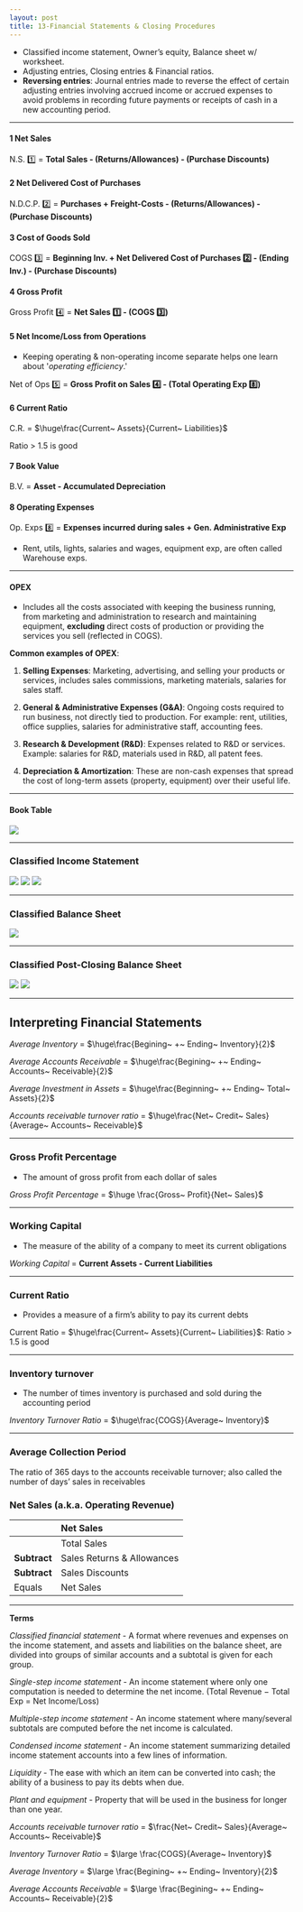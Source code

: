 ```yaml
---
layout: post
title: 13-Financial Statements & Closing Procedures
--- 
```


- Classified income statement, Owner’s equity, Balance sheet w/ worksheet.
- Adjusting entries, Closing entries & Financial ratios.
- **Reversing entries**: Journal entries made to reverse the effect of certain adjusting entries involving accrued income or accrued expenses to avoid problems in recording future payments or receipts of cash in a new accounting period.

---

#### 1 Net Sales

N.S. :one: = **Total Sales - (Returns/Allowances) - (Purchase Discounts)**


#### 2 Net Delivered Cost of Purchases

N.D.C.P. :two: = **Purchases + Freight-Costs - (Returns/Allowances) - (Purchase Discounts)**


#### 3 Cost of Goods Sold

COGS :three: = **Beginning Inv. + Net Delivered Cost of Purchases :two: - (Ending Inv.) - (Purchase Discounts)**


#### 4 Gross Profit

Gross Profit :four: = **Net Sales :one:  - (COGS :three:)**


#### 5 Net Income/Loss from Operations

- Keeping operating & non-operating income separate helps one learn about '*operating efficiency*.'

Net of Ops :five: = **Gross Profit on Sales :four:  - (Total Operating Exp :eight:)**


#### 6 Current Ratio 

C.R. = $\huge\frac{Current~ Assets}{Current~ Liabilities}$

Ratio > 1.5 is good  


#### 7 Book Value

B.V. = **Asset - Accumulated Depreciation**


#### 8 Operating Expenses

Op. Exps :eight: = **Expenses incurred during sales + Gen. Administrative Exp**

- Rent, utils, lights, salaries and wages, equipment exp, are often called Warehouse exps.

---

#### OPEX

- Includes all the costs associated with keeping the business running, from marketing and administration to research and maintaining equipment, **excluding** direct costs of production or providing the services you sell (reflected in COGS).

**Common examples of OPEX**:

1. **Selling Expenses**: Marketing, advertising, and selling your products or services, includes sales commissions, marketing materials, salaries for sales staff.
   
2. **General & Administrative Expenses (G&A)**: Ongoing costs required to run business, not directly tied to production. For example: rent, utilities, office supplies, salaries for administrative staff, accounting fees.

3. **Research & Development (R&D)**: Expenses related to R&D or services. Example: salaries for R&D, materials used in R&D, all patent fees.

4. **Depreciation & Amortization**: These are non-cash expenses that spread the cost of long-term assets (property, equipment) over their useful life.

---

#### Book Table

![](/assets/mc-graw-accounting-course/chap13-fin.statements/chap.13.fin.ratios.png)


---

### Classified Income Statement

![](/assets/mc-graw-accounting-course/chap13-fin.statements/operating-rev.png)
![](/assets/mc-graw-accounting-course/chap13-fin.statements/total-operating-exp.png)
![](/assets/mc-graw-accounting-course/chap13-fin.statements/net-income-annual.png)

---

### Classified Balance Sheet

![](/assets/mc-graw-accounting-course/chap13-fin.statements/total.classified.bal.sheet.png)


---

### Classified Post-Closing Balance Sheet

![](/assets/mc-graw-accounting-course/chap13-fin.statements/1b.post.closing.png)
![](/assets/mc-graw-accounting-course/chap13-fin.statements/2b.post.closing.png)

---

## Interpreting Financial Statements


*Average Inventory* = $\huge\frac{Begining~ +~ Ending~ Inventory}{2}$
<br>

*Average Accounts Receivable* = $\huge\frac{Begining~ +~ Ending~ Accounts~ Receivable}{2}$
<br>

*Average Investment in Assets* =  $\huge\frac{Beginning~ +~ Ending~ Total~ Assets}{2}$
<br>

*Accounts receivable turnover ratio* = $\huge\frac{Net~ Credit~ Sales}{Average~ Accounts~ Receivable}$

---

### Gross Profit Percentage

- The amount of gross profit from each dollar of sales   
  
*Gross Profit Percentage* = $\huge \frac{Gross~ Profit}{Net~ Sales}$ 

---

### Working Capital

- The measure of the ability of a company to meet its current obligations

*Working Capital* = **Current Assets - Current Liabilities**

---

### Current Ratio

- Provides a measure of a firm’s ability to pay its current debts 

Current Ratio = $\huge\frac{Current~ Assets}{Current~ Liabilities}$: Ratio > 1.5 is good     

---

### Inventory turnover

- The number of times inventory is purchased and sold during the accounting period  

*Inventory Turnover Ratio* = $\huge\frac{COGS}{Average~ Inventory}$ 

---

### Average Collection Period

The ratio of 365 days to the accounts receivable turnover; also called the number of days’ sales in receivables




### Net Sales (a.k.a. Operating Revenue)

||Net Sales |
|:-|:-|
||Total Sales|
|**Subtract**|Sales Returns & Allowances|
|**Subtract**|Sales Discounts|
|Equals|Net Sales|


---


**Terms**

*Classified financial statement* - A format where revenues and expenses on the income statement, and assets and liabilities on the balance sheet, are divided into groups of similar accounts and a subtotal is given for each group.

*Single-step income statement* - An income statement where only one computation is needed to determine the net income. (Total Revenue − Total Exp = Net Income/Loss)

*Multiple-step income statement* - An income statement where many/several subtotals are computed before the net income is calculated.

*Condensed income statement* - An income statement summarizing detailed income statement accounts into a few lines of information.

*Liquidity* - The ease with which an item can be converted into cash; the ability of a business to pay its debts when due.

*Plant and equipment* - Property that will be used in the business for longer than one year.

*Accounts receivable turnover ratio* = $\frac{Net~ Credit~ Sales}{Average~ Accounts~ Receivable}$

*Inventory Turnover Ratio* = $\large \frac{COGS}{Average~ Inventory}$ 

*Average Inventory* = $\large \frac{Begining~ +~ Ending~ Inventory}{2}$

*Average Accounts Receivable* = $\large \frac{Begining~ +~ Ending~ Accounts~ Receivable}{2}$
